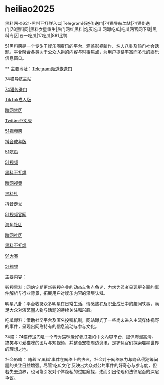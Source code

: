 # heiliao2025
黑料网-0621-黑料不打烊入口|Telegram频道传送门|74猫导航主站|74猫传送门|78黑料网|黑料女星重生|热门网红黑料|炮灰吃瓜|网曝吃瓜|吃瓜网官网下载|黑料专区|五一吃瓜|17吃瓜|881比鸭

51黑料网是一个专注于娱乐圈资讯的平台，涵盖影视新作、名人八卦及热门社会话题。平台聚合各类关于公众人物的内容与时事焦点，为用户提供丰富而多元的娱乐信息窗口。

** 主要地址：<a href="https://74mao.com/">Telegram频道传送门</a>

<a href="https://74mao.com/">74猫导航主站</a>

<a href="https://74mao.com/">74猫传送门</a>

<a href="https://pi40.pages.dev/">TikTok成人版</a>

<a href="https://aw4-08.pages.dev/">暗网禁区</a>

<a href="https://cg90-22.pages.dev/">Twitter中文版</a>

<a href="https://hj-1301.pages.dev/">51视频网</a>

<a href="https://dy4-12.pages.dev/">抖音成年版</a>

<a href="https://cg1-1.pages.dev/">51吃瓜</a>

<a href="https://hj-1299.pages.dev/">51视频</a>

<a href="https://cg5-2.pages.dev/">黑料不打烊</a>

<a href="https://aw8-16.pages.dev/">暗网视频</a>

<a href="https://pi30-02.pages.dev/">黑料社</a>

<a href="https://dy10-11.pages.dev/">抖音走光</a>

<a href="https://hj-1282.pages.dev/">51视频官网</a>

<a href="https://hj-1314.pages.dev/">海角社区</a>

<a href="https://aw2-16.pages.dev/">暗网社区</a>

<a href="https://hl448.pages.dev/">黑料不打烊</a>

<a href="https://cg77-66.pages.dev/">91大赛</a>

<a href="https://hj-1303.pages.dev/">51视频</a>

主要内容：

影视黑料：网站定期更新影视产业的动态与焦点争议，力求为读者呈现更全面的事件解析与行业背景，拓展用户对娱乐内容的深层认知。

明星八卦：平台收录众多明星在日常生活、情感旅程及职业成长中的趣闻轶事，满足大众对演艺圈人物与话题的持续关注和兴趣。

吃瓜爆料：借助社交平台及匿名投稿机制，网站曝光了一些尚未进入主流媒体视野的事件，呈现出网络特有的信息流动与参与文化。

74猫：74猫传送门是一个专为猫咪爱好者打造的中文内容平台，提供海量高清、搞笑与可爱猫咪的图片与短视频，并整合宠物周边资讯，是铲屎官们探索喵星世界的理想之地。

社会影响：
随着‘51黑料’事件在网络上的热议，社会对于网络暴力与隐私侵犯等问题的关注日益增强。尽管‘吃瓜文化’反映出大众对公共事件的好奇心与参与度，但若失去边界，也可能引发对个体隐私的过度窥探，进而引出伦理和法律层面的深层争议。
